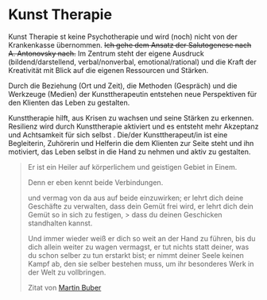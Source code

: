 # Kunst Therapie

Kunst Therapie  st keine Psychotherapie und wird (noch) nicht von der Krankenkasse übernommen. ~~Ich gehe  dem Ansatz der Salutogenese nach A. Antonovsky nach.~~ Im Zentrum steht der eigene Ausdruck (bildend/darstellend, verbal/nonverbal, emotional/rational) und die Kraft der Kreativität mit Blick auf die eigenen Ressourcen und Stärken.

Durch die Beziehung (Ort und Zeit), die Methoden (Gespräch) und die Werkzeuge (Medien) der Kunsttherapeutin entstehen neue Perspektiven für den Klienten das Leben zu gestalten.

Kunsttherapie hilft, aus Krisen zu wachsen und seine Stärken zu erkennen. Resilienz wird durch Kunsttherapie aktiviert und es entsteht mehr Akzeptanz und Achtsamkeit für sich selbst . Die/der Kunsttherapeut/in ist eine Begleiterin, Zuhörerin und Helferin die dem Klienten zur Seite steht und ihn motiviert, das Leben selbst in die Hand zu nehmen und aktiv zu gestalten.

> Er ist ein Heiler auf körperlichem und geistigen Gebiet in Einem.
>
> Denn er eben kennt beide Verbindungen.
>
> und vermag von da aus auf beide einzuwirken;
> er lehrt dich deine Geschäfte zu verwalten,
> dass dein Gemüt frei wird,
> er lehrt dich dein Gemüt so in sich zu festigen, > dass du deinen Geschicken standhalten kannst.
>
> Und immer wieder weiß er dich so weit an der Hand zu führen,
> bis du dich allein weiter zu wagen vermagst,
> er tut nichts statt deiner,
> was du schon selber zu tun erstarkt bist;
> er nimmt deiner Seele keinen Kampf ab,
> den sie selber bestehen muss,
> um ihr besonderes Werk in der Welt zu vollbringen.
>
> Zitat von [Martin Buber](https://de.wikipedia.org/wiki/Martin_Buber)
